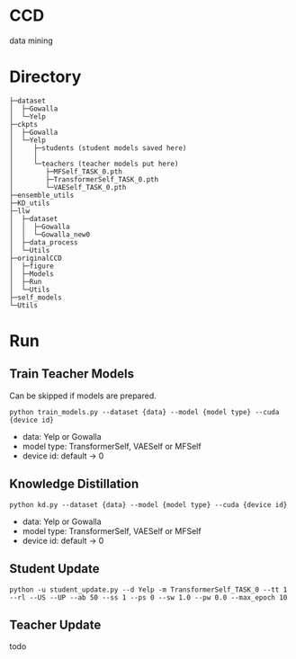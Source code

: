 # CCD
data mining

# Directory

```
├─dataset
│  ├─Gowalla
│  └─Yelp
├─ckpts
│  ├─Gowalla
│  └─Yelp
│     ├─students (student models saved here)
│     │  
│     └─teachers (teacher models put here)
│        ├─MFSelf_TASK_0.pth
│        ├─TransformerSelf_TASK_0.pth
│        └─VAESelf_TASK_0.pth
├─ensemble_utils
├─KD_utils
├─llw
│  ├─dataset
│  │  ├─Gowalla
│  │  └─Gowalla_new0
│  ├─data_process
│  └─Utils
├─originalCCD
│  ├─figure
│  ├─Models
│  ├─Run
│  └─Utils
├─self_models
└─Utils
```

# Run
## Train Teacher Models

Can be skipped if models are prepared.

`python train_models.py --dataset {data} --model {model type} --cuda {device id}`

- data: Yelp or Gowalla
- model type: TransformerSelf, VAESelf or MFSelf
- device id: default -> 0

## Knowledge Distillation

`python kd.py --dataset {data} --model {model type} --cuda {device id}`

- data: Yelp or Gowalla
- model type: TransformerSelf, VAESelf or MFSelf
- device id: default -> 0

## Student Update

`python -u student_update.py --d Yelp -m TransformerSelf_TASK_0 --tt 1 --rl --US --UP --ab 50 --ss 1 --ps 0 --sw 1.0 --pw 0.0 --max_epoch 10`

## Teacher Update

todo
